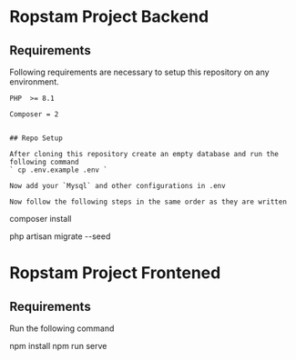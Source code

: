 # Ropstam Project Backend

## Requirements

Following requirements are necessary to setup this repository on any environment.
```
PHP  >= 8.1

Composer = 2


## Repo Setup

After cloning this repository create an empty database and run the following command
` cp .env.example .env `

Now add your `Mysql` and other configurations in .env 

Now follow the following steps in the same order as they are written

```
composer install


php artisan migrate --seed

# Ropstam Project Frontened

## Requirements

Run the following command

npm install
npm run serve